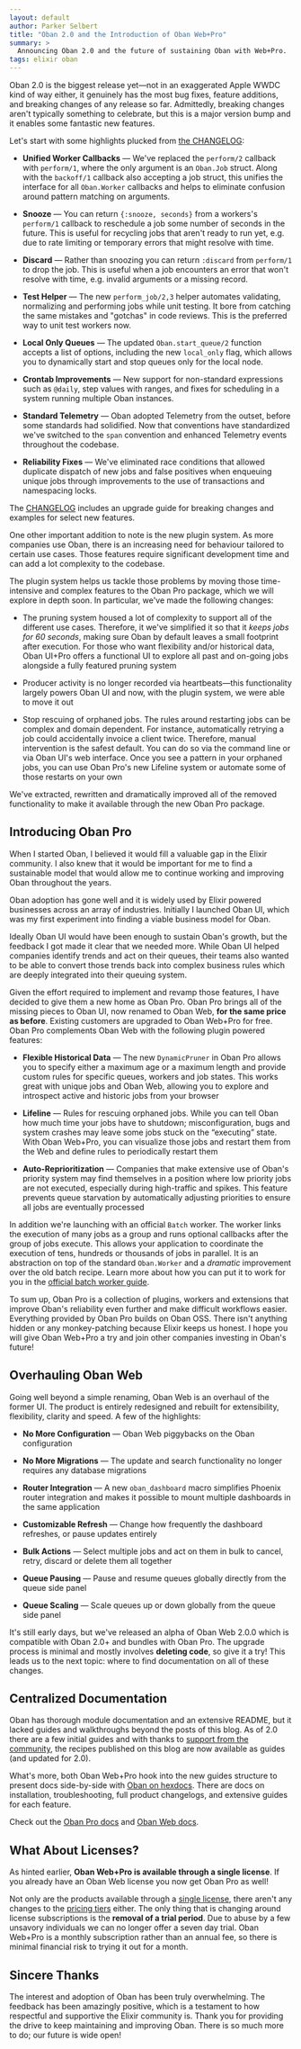 ```yaml
---
layout: default
author: Parker Selbert
title: "Oban 2.0 and the Introduction of Oban Web+Pro"
summary: >
  Announcing Oban 2.0 and the future of sustaining Oban with Web+Pro.
tags: elixir oban
---
```


Oban 2.0 is the biggest release yet—not in an exaggerated Apple WWDC kind of way either, it genuinely has the most bug fixes, feature additions, and breaking changes of any release so far.
Admittedly, breaking changes aren't typically something to celebrate, but this is a major version bump and it enables some fantastic new features.

Let's start with some highlights plucked from [the CHANGELOG][cl]:

- **Unified Worker Callbacks** — We've replaced the `perform/2` callback with `perform/1`, where the only argument is an `Oban.Job` struct.
  Along with the `backoff/1` callback also accepting a job struct, this unifies the interface for all `Oban.Worker` callbacks and helps to eliminate confusion around pattern matching on arguments.

- **Snooze** — You can return `{:snooze, seconds}` from a workers's `perform/1` callback to reschedule a job some number of seconds in the future.
  This is useful for recycling jobs that aren't ready to run yet, e.g. due to rate limiting or temporary errors that might resolve with time.

- **Discard** — Rather than snoozing you can return `:discard` from `perform/1` to drop the job.
  This is useful when a job encounters an error that won't resolve with time, e.g. invalid arguments or a missing record.

- **Test Helper** — The new `perform_job/2,3` helper automates validating, normalizing and performing jobs while unit testing.
  It bore from catching the same mistakes and "gotchas" in code reviews.
  This is the preferred way to unit test workers now.

- **Local Only Queues** — The updated `Oban.start_queue/2` function accepts a list of options, including the new `local_only` flag, which allows you to dynamically start and stop queues only for the local node.

- **Crontab Improvements** — New support for non-standard expressions such as `@daily`, step values with ranges, and fixes for scheduling in a system running multiple Oban instances.

- **Standard Telemetry** — Oban adopted Telemetry from the outset, before some standards had solidified.
  Now that conventions have standardized we've switched to the `span` convention and enhanced Telemetry events throughout the codebase.

- **Reliability Fixes** — We've eliminated race conditions that allowed duplicate dispatch of new jobs and false positives when enqueuing unique jobs through improvements to the use of transactions and namespacing locks.

The [CHANGELOG][cl] includes an upgrade guide for breaking changes and examples for select new features.

One other important addition to note is the new plugin system.
As more companies use Oban, there is an increasing need for behaviour tailored to certain use cases.
Those features require significant development time and can add a lot complexity to the codebase.

The plugin system helps us tackle those problems by moving those time-intensive and complex features to the Oban Pro package, which we will explore in depth soon.
In particular, we've made the following changes:

- The pruning system housed a lot of complexity to support all of the different use cases.
  Therefore, it we've simplified it so that it *keeps jobs for 60 seconds*, making sure Oban by default leaves a small footprint after execution.
  For those who want flexibility and/or historical data, Oban UI+Pro offers a functional UI to explore all past and on-going jobs alongside a fully featured pruning system

- Producer activity is no longer recorded via heartbeats—this functionality largely powers Oban UI and now, with the plugin system, we were able to move it out

- Stop rescuing of orphaned jobs.
  The rules around restarting jobs can be complex and domain dependent.
  For instance, automatically retrying a job could accidentally invoice a client twice.
  Therefore, manual intervention is the safest default.
  You can do so via the command line or via Oban UI's web interface.
  Once you see a pattern in your orphaned jobs, you can use Oban Pro's new Lifeline system or automate some of those restarts on your own

We've extracted, rewritten and dramatically improved all of the removed functionality to make it available through the new Oban Pro package.

## Introducing Oban Pro

When I started Oban, I believed it would fill a valuable gap in the Elixir community.
I also knew that it would be important for me to find a sustainable model that would allow me to continue working and improving Oban throughout the years.

Oban adoption has gone well and it is widely used by Elixir powered businesses across an array of industries.
Initially I launched Oban UI, which was my first experiment into finding a viable business model for Oban.

Ideally Oban UI would have been enough to sustain Oban's growth, but the feedback I got made it clear that we needed more.
While Oban UI helped companies identify trends and act on their queues, their teams also wanted to be able to convert those trends back into complex business rules which are deeply integrated into their queuing system.

Given the effort required to implement and revamp those features, I have decided to give them a new home as Oban Pro.
Oban Pro brings all of the missing pieces to Oban UI, now renamed to Oban Web, **for the same price as before**.
Existing customers are upgraded to Oban Web+Pro for free.
Oban Pro complements Oban Web with the following plugin powered features:

- **Flexible Historical Data** — The new `DynamicPruner` in Oban Pro allows you to specify either a maximum age or a maximum length and provide custom rules for specific queues, workers and job states.
  This works great with unique jobs and Oban Web, allowing you to explore and introspect active and historic jobs from your browser

- **Lifeline** — Rules for rescuing orphaned jobs.
  While you can tell Oban how much time your jobs have to shutdown; misconfiguration, bugs and system crashes may leave some jobs stuck on the “executing” state.
  With Oban Web+Pro, you can visualize those jobs and restart them from the Web and define rules to periodically restart them

- **Auto-Reprioritization** — Companies that make extensive use of Oban's priority system may find themselves in a position where low priority jobs are not executed, especially during high-traffic and spikes.
  This feature prevents queue starvation by automatically adjusting priorities to ensure all jobs are eventually processed

In addition we're launching with an official `Batch` worker.
The worker links the execution of many jobs as a group and runs optional callbacks after the group of jobs execute.
This allows your application to coordinate the execution of tens, hundreds or thousands of jobs in parallel.
It is an abstraction on top of the standard `Oban.Worker` and a _dramatic_ improvement over the old batch recipe.
Learn more about how you can put it to work for you in the [official batch worker guide][bwg].

To sum up, Oban Pro is a collection of plugins, workers and extensions that improve Oban's reliability even further and make difficult workflows easier.
Everything provided by Oban Pro builds on Oban OSS.
There isn't anything hidden or any monkey-patching because Elixir keeps us honest.
I hope you will give Oban Web+Pro a try and join other companies investing in Oban's future!

## Overhauling Oban Web

Going well beyond a simple renaming, Oban Web is an overhaul of the former UI.
The product is entirely redesigned and rebuilt for extensibility, flexibility, clarity and speed.
A few of the highlights:

- **No More Configuration** — Oban Web piggybacks on the Oban configuration

- **No More Migrations** — The update and search functionality no longer requires any database migrations

- **Router Integration** — A new `oban_dashboard` macro simplifies Phoenix router integration and makes it possible to mount multiple dashboards in the same application

- **Customizable Refresh** — Change how frequently the dashboard refreshes, or pause updates entirely

- **Bulk Actions** — Select multiple jobs and act on them in bulk to cancel, retry, discard or delete them all together

- **Queue Pausing** — Pause and resume queues globally directly from the queue side panel

- **Queue Scaling** — Scale queues up or down globally from the queue side panel

It's still early days, but we've released an alpha of Oban Web 2.0.0 which is compatible with Oban 2.0+ and bundles with Oban Pro.
The upgrade process is minimal and mostly involves **deleting code**, so give it a try!
This leads us to the next topic: where to find documentation on all of these changes.

## Centralized Documentation

Oban has thorough module documentation and an extensive README, but it lacked guides and walkthroughs beyond the posts of this blog.
As of 2.0 there are a few initial guides and with thanks to [support from the community][og], the recipes published on this blog are now available as guides (and updated for 2.0).

What's more, both Oban Web+Pro hook into the new guides structure to present docs side-by-side with [Oban on hexdocs][oh].
There are docs on installation, troubleshooting, full product changelogs, and extensive guides for each feature.

Check out the [Oban Pro docs][opd] and [Oban Web docs][owd].

## What About Licenses?

As hinted earlier, **Oban Web+Pro is available through a single license**.
If you already have an Oban Web license you now get Oban Pro as well!

Not only are the products available through a [single license][li], there aren't any changes to the [pricing tiers][pr] either.
The only thing that is changing around license subscriptions is the **removal of a trial period**.
Due to abuse by a few unsavory individuals we can no longer offer a seven day trial.
Oban Web+Pro is a monthly subscription rather than an annual fee, so there is minimal financial risk to trying it out for a month.

## Sincere Thanks

The interest and adoption of Oban has been truly overwhelming.
The feedback has been amazingly positive, which is a testament to how respectful and supportive the Elixir community is.
Thank you for providing the drive to keep maintaining and improving Oban.
There is so much more to do; our future is wide open!

[og]: https://github.com/sorentwo/oban/pull/247
[cl]: https://github.com/sorentwo/oban/blob/master/CHANGELOG.md
[oh]: https://hexdocs.pm/oban/2.0.0-rc.1/Oban.html
[li]: https://getoban.pro/
[pr]: https://getoban.pro/pricing
[opd]: https://hexdocs.pm/oban/2.0.0-rc.1/pro_overview.html#content
[owd]: https://hexdocs.pm/oban/2.0.0-rc.1/web_overview.html#content
[bwg]: https://hexdocs.pm/oban/2.0.0-rc.1/batch.html#content
